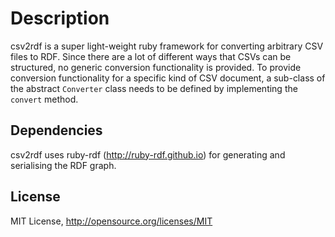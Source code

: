 Description
===========

csv2rdf is a super light-weight ruby framework for converting arbitrary CSV files to RDF. 
Since there are a lot of different ways that CSVs can be structured, no generic conversion functionality is provided. 
To provide conversion functionality for a specific kind of CSV document, a sub-class of the abstract `Converter` class needs to be defined by implementing the `convert` method.

Dependencies
------------

csv2rdf uses ruby-rdf (http://ruby-rdf.github.io) for generating and serialising the RDF graph.


License
-------

MIT License, http://opensource.org/licenses/MIT